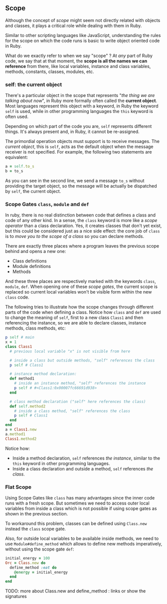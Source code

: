 

<i id="scope"></i>

## Scope

Although the concept of *scope* might seem not directly related with objects and classes, it plays a critical role while dealing with them in Ruby. 

Similar to other scripting languages like JavaScript, understanding the rules for the scope on which the code runs is basic to write object oriented code in Ruby. 

What do we exactly refer to when we say "scope" ? At *any* part of Ruby code, we say that at that moment, the **scope is all the names we can reference** from there, like local variables, instance and class variables, methods, constants, classes, modules, etc.




<i id="self-the-current-object"></i>

### self: the current object

There's a particular object in the scope that represents "*the thing we are talking about now*", in Ruby more formally often called the **current object**. Most languages represent this object with a keyword, in Ruby the keyword `self` is used, while in other programming languages the `this` keyword is often used.

Depending on which part of the code you are, `self` represents different things. It's always present and, in Ruby, it cannot be re-assigned. 

The primordial operation objects must support is to receive messages. The *current object*, this is `self`, acts as the default object when the message receiver is not specified. For example, the following two statements are equivalent:

```rb
a = self.to_s
b = to_s
```

As you can see in the second line, we send a message `to_s` without providing the target object, so the message will be actually be dispatched by `self`, the current object.




<i id="scope-gates-class-module-and-def"></i>
<i id="scope-gates"></i>

### Scope Gates `class`, `module` and `def`

<!-- Besides being the current object for messages, `self` plays an important role while declaring classes.  -->

In ruby, there is no real distinction between code that defines a class and code of any other kind. In a sense, the `class` keyword is more like a *scope operator* than a class declaration. Yes, it creates classes that don't yet exist, but this could be considered just as a nice side effect: the core job of `class` is to *move you to the scope of a class* so you can declare methods. 

There are exactly three places where a program leaves the previous scope behind and opens a new one: 

 * Class definitions
 * Module definitions
 * Methods

And these three places are respectively marked with the keywords `class`, `module`, `def`. When opening one of these *scope gates*, the current scope is replaced so current local variables won't be visible form within the new `class` code.

<!-- For declaring classes we must change the `self` using `class`, and `def` expressions.  -->

The following tries to illustrate how the scope changes through different parts of the code when defining a class. Notice how `class` and `def` are used to change the meaning of `self`, first to a new class `Class1` and then referencing the instance, so we are able to declare classes, instance methods, class methods, etc:

```rb
p self # main
x = 1
class Class1
  # previous local variable "x" is not visible from here

  # inside a class but outside methods, "self" references the class
  p self # Class1

  # instance method declaration:
  def method1
    # inside an instance method, "self" references the instance
    p self # #<Class1:0x00007fc66691d938>
  end

  # class method declaration ("self" here references the class)
  def self.method2
    # inside a class method, "self" references the class
    p self # Class1
  end
end
a = Class1.new
a.method1
Class1.method2
```

Notice how:

 * Inside a method declaration, `self` references *the instance*, similar to the `this` keyword in other programming languages. 
 * Inside a class declaration and outside a method, `self` references *the class*.




<i id="flat-scope"></i>

### Flat Scope

Using Scope Gates like `class` has many advantages since the inner code runs with a fresh scope. But sometimes we need to access outer local variables from inside a class which is not possible if using scope gates as shown in the previous section. 

To workaround this problem, classes can be defined using `Class.new` instead the `class` scope gate. 

Also, for outside local variables to be available inside methods, we need to use `Module#define_method` which allows to define new methods imperatively, without using the scope gate `def`:

```rb
initial_energy = 100
Orc = Class.new do
  define_method :eat do
    @energy = initial_energy
  end
end
```

TODO: more about Class.new and define_method : links or show the signatures



<div class="page-break"></div>


